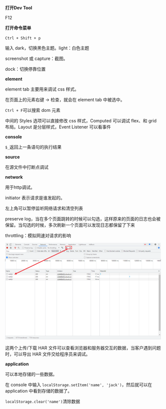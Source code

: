 **打开Dev Tool**

F12

**打开命令菜单**

`Ctrl + Shift + p`

输入 dark，切换黑色主题。light：白色主题

screenshot 或 capture：截图。

dock：切换停靠位置

**element**

element tab 主要用来调试 css 样式。

在页面上的元素右键 -> 检查，就会在 element tab 中被选中。

`Ctrl + F`可以搜索 dom 元素

中间的 Styles 选项可以直接修改 css 样式，Computed 可以调试 flex、和 grid 布局。Layout 是分层样式，Event Listener 可以看事件

**console**

`$_`返回上一条语句的执行结果

**source**

在源文件中打断点调试

**network**

用于http调试。

initiator 表示请求是谁发起的。

左上角可以暂停监听网络请求和清空列表

preserve log，当在多个页面跳转的时候可以勾选，这样原来的页面的日志也会被保留。当勾选的时候，多次刷新一个页面可以发现日志都保留了下来

throttling：模拟网速对请求的影响

![](chrome开发者工具.assets/Snipaste_2022-08-09_21-28-08.png)

这两个上传/下载 HAR 文件可以查看浏览器和服务器交互的数据，当客户遇到问题时，可以导出 HAR 文件交给程序员来调试。

**application**

可以本地存储的一些数据。

在 console 中输入 `localStorage.setItem('name', 'jack')`，然后就可以在 application 中看到存储的数据了。

`localStorage.clear('name')`清除数据